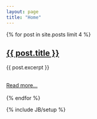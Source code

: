 ```yaml
---
layout: page
title: "Home"
---
```


{% for post in site.posts limit 4 %}
<div>
	<h2><a href="{{ BASE_PATH }}{{ post.url }}">{{ post.title }}</a></h2>
	<p>{{ post.excerpt }}</p><br>
	<a href="{{ post.url }}">Read more...</a><br><br>
</div>
{% endfor %}

{% include JB/setup %}